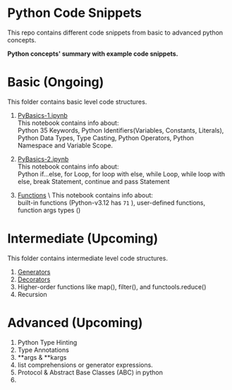 # Python Code Snippets
This repo contains different code snippets from basic to advanced python concepts.

**Python concepts' summary with example code snippets.**

# Basic (Ongoing)

This folder contains basic level code structures.

1. [PyBasics-1.ipynb](basic/PyBasics-1.ipynb) \
This notebook contains info about: \
Python 35 Keywords, Python Identifiers(Variables, Constants, Literals), Python Data Types, Type Casting, Python Operators, Python Namespace and Variable Scope.


2. [PyBasics-2.ipynb](basic/PyBasics-2.ipynb) \
This notebook contains info about: \
Python if...else, for Loop, for loop with else, while Loop, while loop with else, break Statement, continue and pass Statement

3. [Functions](basic\Functions.ipynb) \ 
This notebook contains info about: \
built-in functions (Python-v3.12 has `71` ), user-defined functions, function args types ()

# Intermediate (Upcoming)

This folder contains intermediate level code structures. 

1. [Generators](intermediate/Generators.ipynb)
2. [Decorators](intermediate/Decorators.ipynb)
3. Higher-order functions like map(), filter(), and functools.reduce()
4. Recursion

# Advanced (Upcoming)

1. Python Type Hinting
2. Type Annotations
3. **args & **kargs
4. list comprehensions or generator expressions.
5. Protocol & Abstract Base Classes (ABC) in python
6. 
